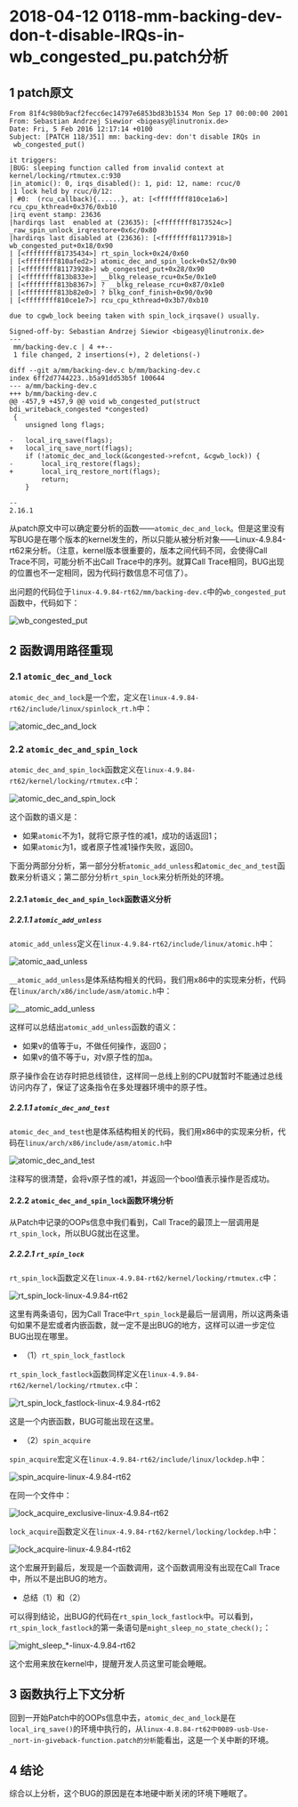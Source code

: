 # 2018-04-12 0118-mm-backing-dev-don-t-disable-IRQs-in-wb_congested_pu.patch分析

## 1 patch原文

```
From 81f4c980b9acf2fecc6ec14797e6853bd83b1534 Mon Sep 17 00:00:00 2001
From: Sebastian Andrzej Siewior <bigeasy@linutronix.de>
Date: Fri, 5 Feb 2016 12:17:14 +0100
Subject: [PATCH 118/351] mm: backing-dev: don't disable IRQs in
 wb_congested_put()

it triggers:
|BUG: sleeping function called from invalid context at kernel/locking/rtmutex.c:930
|in_atomic(): 0, irqs_disabled(): 1, pid: 12, name: rcuc/0
|1 lock held by rcuc/0/12:
| #0:  (rcu_callback){......}, at: [<ffffffff810ce1a6>] rcu_cpu_kthread+0x376/0xb10
|irq event stamp: 23636
|hardirqs last  enabled at (23635): [<ffffffff8173524c>] _raw_spin_unlock_irqrestore+0x6c/0x80
|hardirqs last disabled at (23636): [<ffffffff81173918>] wb_congested_put+0x18/0x90
| [<ffffffff81735434>] rt_spin_lock+0x24/0x60
| [<ffffffff810afed2>] atomic_dec_and_spin_lock+0x52/0x90
| [<ffffffff81173928>] wb_congested_put+0x28/0x90
| [<ffffffff813b833e>] __blkg_release_rcu+0x5e/0x1e0
| [<ffffffff813b8367>] ? __blkg_release_rcu+0x87/0x1e0
| [<ffffffff813b82e0>] ? blkg_conf_finish+0x90/0x90
| [<ffffffff810ce1e7>] rcu_cpu_kthread+0x3b7/0xb10

due to cgwb_lock beeing taken with spin_lock_irqsave() usually.

Signed-off-by: Sebastian Andrzej Siewior <bigeasy@linutronix.de>
---
 mm/backing-dev.c | 4 ++--
 1 file changed, 2 insertions(+), 2 deletions(-)

diff --git a/mm/backing-dev.c b/mm/backing-dev.c
index 6ff2d7744223..b5a91dd53b5f 100644
--- a/mm/backing-dev.c
+++ b/mm/backing-dev.c
@@ -457,9 +457,9 @@ void wb_congested_put(struct bdi_writeback_congested *congested)
 {
 	unsigned long flags;
 
-	local_irq_save(flags);
+	local_irq_save_nort(flags);
 	if (!atomic_dec_and_lock(&congested->refcnt, &cgwb_lock)) {
-		local_irq_restore(flags);
+		local_irq_restore_nort(flags);
 		return;
 	}
 
-- 
2.16.1
```

从patch原文中可以确定要分析的函数——`atomic_dec_and_lock`。但是这里没有写BUG是在哪个版本的kernel发生的，所以只能从被分析对象——Linux-4.9.84-rt62来分析。（注意，kernel版本很重要的，版本之间代码不同，会使得Call Trace不同，可能分析不出Call Trace中的序列。就算Call Trace相同，BUG出现的位置也不一定相同，因为代码行数信息不可信了）。

出问题的代码位于`linux-4.9.84-rt62/mm/backing-dev.c`中的`wb_congested_put`函数中，代码如下：

![wb_congested_put](http://oy60g0sqx.bkt.clouddn.com/2018-04-15-wb_congested_put.jpg)


## 2 函数调用路径重现

### 2.1 `atomic_dec_and_lock`

`atomic_dec_and_lock`是一个宏，定义在`linux-4.9.84-rt62/include/linux/spinlock_rt.h`中：

![atomic_dec_and_lock](http://oy60g0sqx.bkt.clouddn.com/2018-04-15-atomic_dec_and_lock.png)

### 2.2 `atomic_dec_and_spin_lock`

`atomic_dec_and_spin_lock`函数定义在`linux-4.9.84-rt62/kernel/locking/rtmutex.c`中：

![atomic_dec_and_spin_lock](http://oy60g0sqx.bkt.clouddn.com/2018-04-15-atomic_dec_and_spin_lock.jpg)

这个函数的语义是：

* 如果`atomic`不为1，就将它原子性的减1，成功的话返回1；
* 如果`atomic`为1，或者原子性减1操作失败，返回0。

下面分两部分分析，第一部分分析`atomic_add_unless`和`atomic_dec_and_test`函数来分析语义；第二部分分析`rt_spin_lock`来分析所处的环境。

#### 2.2.1 `atomic_dec_and_spin_lock`函数语义分析

##### 2.2.1.1 `atomic_add_unless`

`atomic_add_unless`定义在`linux-4.9.84-rt62/include/linux/atomic.h`中：

![atomic_aad_unless](http://oy60g0sqx.bkt.clouddn.com/2018-04-15-atomic_aad_unless.jpg)

`__atomic_add_unless`是体系结构相关的代码，我们用x86中的实现来分析，代码在`linux/arch/x86/include/asm/atomic.h`中：

![__atomic_add_unless](http://oy60g0sqx.bkt.clouddn.com/2018-04-15-__atomic_add_unless.jpg)

这样可以总结出`atomic_add_unless`函数的语义：

* 如果v的值等于u，不做任何操作，返回0；
* 如果v的值不等于u，对v原子性的加a。

原子操作会在访存时把总线锁住，这样同一总线上别的CPU就暂时不能通过总线访问内存了，保证了这条指令在多处理器环境中的原子性。

##### 2.2.1.1 `atomic_dec_and_test`

`atomic_dec_and_test`也是体系结构相关的代码，我们用x86中的实现来分析，代码在`linux/arch/x86/include/asm/atomic.h`中

![atomic_dec_and_test](http://oy60g0sqx.bkt.clouddn.com/2018-04-15-atomic_dec_and_test.jpg)

注释写的很清楚，会将v原子性的减1，并返回一个bool值表示操作是否成功。

#### 2.2.2 `atomic_dec_and_spin_lock`函数环境分析

从Patch中记录的OOPs信息中我们看到，Call Trace的最顶上一层调用是`rt_spin_lock`，所以BUG就出在这里。

##### 2.2.2.1 `rt_spin_lock`

`rt_spin_lock`函数定义在`linux-4.9.84-rt62/kernel/locking/rtmutex.c`中：

![rt_spin_lock-linux-4.9.84-rt62](http://oy60g0sqx.bkt.clouddn.com/2018-04-15-rt_spin_lock-linux-4.9.84-rt62.jpg)

这里有两条语句，因为Call Trace中`rt_spin_lock`是最后一层调用，所以这两条语句如果不是宏或者内嵌函数，就一定不是出BUG的地方，这样可以进一步定位BUG出现在哪里。

* （1）`rt_spin_lock_fastlock`

`rt_spin_lock_fastlock`函数同样定义在`linux-4.9.84-rt62/kernel/locking/rtmutex.c`中：

![rt_spin_lock_fastlock-linux-4.9.84-rt62](http://oy60g0sqx.bkt.clouddn.com/2018-04-15-rt_spin_lock_fastlock-linux-4.9.84-rt62.jpg)

这是一个内嵌函数，BUG可能出现在这里。

* （2）`spin_acquire`

`spin_acquire`宏定义在`linux-4.9.84-rt62/include/linux/lockdep.h`中：

![spin_acquire-linux-4.9.84-rt62](http://oy60g0sqx.bkt.clouddn.com/2018-04-15-spin_acquire-linux-4.9.84-rt62.jpg)

在同一个文件中：

![lock_acquire_exclusive-linux-4.9.84-rt62](http://oy60g0sqx.bkt.clouddn.com/2018-04-15-lock_acquire_exclusive-linux-4.9.84-rt62.jpg)

`lock_acquire`函数定义在`linux-4.9.84-rt62/kernel/locking/lockdep.h`中：

![lock_acquire-linux-4.9.84-rt62](http://oy60g0sqx.bkt.clouddn.com/2018-04-15-lock_acquire-linux-4.9.84-rt62.jpg)

这个宏展开到最后，发现是一个函数调用，这个函数调用没有出现在Call Trace中，所以不是出BUG的地方。

* 总结（1）和（2）

可以得到结论，出BUG的代码在`rt_spin_lock_fastlock`中。可以看到，`rt_spin_lock_fastlock`的第一条语句是`might_sleep_no_state_check();`：

![might_sleep_*-linux-4.9.84-rt62](media/15235243939595/might_sleep_*-linux-4.9.84-rt62.jpg)

这个宏用来放在kernel中，提醒开发人员这里可能会睡眠。

## 3 函数执行上下文分析

回到一开始Patch中的OOPs信息中去，`atomic_dec_and_lock`是在`local_irq_save()`的环境中执行的，从`linux-4.8.84-rt62中0089-usb-Use-_nort-in-giveback-function.patch的分析`能看出，这是一个关中断的环境。

## 4 结论

综合以上分析，这个BUG的原因是在本地硬中断关闭的环境下睡眠了。




